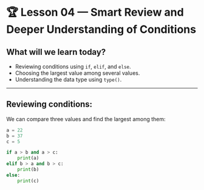 # 🏆 Lesson 04 — Smart Review and Deeper Understanding of Conditions

## What will we learn today?
- Reviewing conditions using `if`, `elif`, and `else`.
- Choosing the largest value among several values.
- Understanding the data type using `type()`.

---

## Reviewing conditions:
We can compare three values and find the largest among them:
```python
a = 22
b = 37
c = 5

if a > b and a > c:
    print(a)
elif b > a and b > c:
    print(b)
else:
    print(c)
